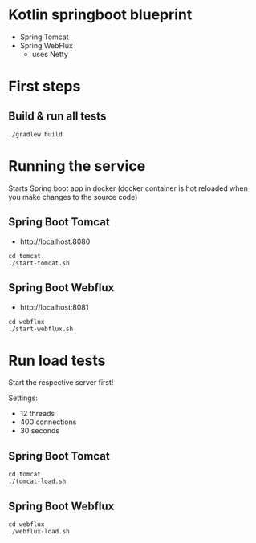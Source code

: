 Kotlin springboot blueprint
===========================

* Spring Tomcat
* Spring WebFlux
  * uses Netty

# First steps

## Build & run all tests

```shell
./gradlew build
```

# Running the service

Starts Spring boot app in docker (docker container is hot reloaded when you make changes to the source code)

## Spring Boot Tomcat

* http://localhost:8080

```shell
cd tomcat
./start-tomcat.sh
```

## Spring Boot Webflux
* http://localhost:8081

```shell
cd webflux
./start-webflux.sh
```

# Run load tests

Start the respective server first!

Settings:
* 12 threads
* 400 connections
* 30 seconds

## Spring Boot Tomcat

```shell
cd tomcat
./tomcat-load.sh
```

## Spring Boot Webflux

```shell
cd webflux
./webflux-load.sh
```

